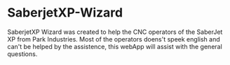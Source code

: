 # SaberjetXP-Wizard
SaberjetXP Wizard was created to help the CNC operators of the SaberJet XP from Park Industries. Most of the operators doens't speek english and can't be helped by the assistence, this webApp will assist with the general questions.
